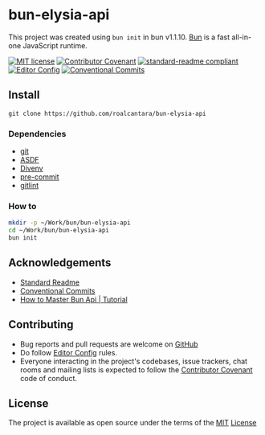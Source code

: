# bun-elysia-api

This project was created using `bun init` in bun v1.1.10. [Bun][11] is a fast all-in-one JavaScript runtime.

[![MIT license](https://img.shields.io/badge/License-MIT-brightgreen.svg?style=flat-square)](LICENSE) [![Contributor Covenant](https://img.shields.io/badge/Contributor%20Covenant-2.0-4baaaa.svg?style=flat-square)][2] [![standard-readme compliant](https://img.shields.io/badge/readme%20style-standard-brightgreen.svg?style=flat-square)][4] [![Editor Config](https://img.shields.io/badge/Editor%20Config-1.0.1-crimson.svg?style=flat-square)][3] [![Conventional Commits](https://img.shields.io/badge/Conventional%20Commits-1.0.0-yellow.svg?logo=conventional-commits&style=flat-square)][10]

## Install

`git clone https://github.com/roalcantara/bun-elysia-api`

### Dependencies

- [git][5]
- [ASDF][6]
- [Divenv][7]
- [pre-commit][8]
- [gitlint][9]

### How to

```sh
mkdir -p ~/Work/bun/bun-elysia-api
cd ~/Work/bun/bun-elysia-api
bun init
```

## Acknowledgements

- [Standard Readme][4]
- [Conventional Commits][10]
- [How to Master Bun Api | Tutorial][12]

## Contributing

- Bug reports and pull requests are welcome on [GitHub][0]
- Do follow [Editor Config][3] rules.
- Everyone interacting in the project's codebases, issue trackers, chat rooms and mailing lists is expected to follow the [Contributor Covenant][2] code of conduct.

## License

The project is available as open source under the terms of the [MIT][1] [License](LICENSE)

[0]: https://github.com/roalcantara/bun-elysia-api 'A simple bun project for Elysia API'
[1]: https://opensource.org/licenses/MIT 'Open Source Initiative'
[2]: https://contributor-covenant.org 'A Code of Conduct for Open Source Communities'
[3]: https://editorconfig.org 'EditorConfig'
[4]: https://github.com/RichardLitt/standard-readme 'Standard Readme'
[5]: https://git-scm.com 'Git'
[6]: https://asdf-vm.com 'ASDF'
[7]: https://direnv.net 'Direnv'
[8]: https://pre-commit.com 'A framework for managing and maintaining multi-language pre-commit hooks'
[9]: https://jorisroovers.com/gitlint 'git commit message linter'
[10]: https://conventionalcommits.org 'Conventional Commits'
[11]: https://bun.sh 'Bun - A fast all-in-one JavaScript runtime'
[12]: https://youtu.be/wyQ3lWDAwzs 'How to Master Bun Api | Tutorial'
